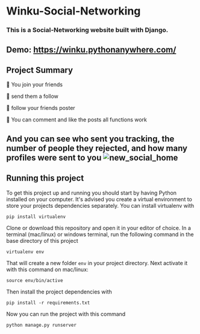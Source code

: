 # Winku-Social-Networking
### This is a Social-Networking website built with Django.

Demo: https://winku.pythonanywhere.com/
---
## Project Summary
🔹 You join your friends

🔹 send them a follow

🔹 follow your friends poster

🔹 You can comment and like the posts
all functions work

And you can see who sent you tracking, the number of people they rejected, and how many profiles were sent to you
 ![new_social_home](https://user-images.githubusercontent.com/83788662/154918939-96290100-1e88-4c44-8290-00d54909a695.jpg)
---
## Running this project

To get this project up and running you should start by having Python installed on your computer. It's advised you create a virtual environment to store your projects dependencies separately. You can install virtualenv with
```
pip install virtualenv
```
Clone or download this repository and open it in your editor of choice. In a terminal (mac/linux) or windows terminal, run the following command in the base directory of this project
```
virtualenv env
```
That will create a new folder ```env``` in your project directory. Next activate it with this command on mac/linux:
```
source env/bin/active
```
Then install the project dependencies with
```
pip install -r requirements.txt
```
Now you can run the project with this command
```
python manage.py runserver 
```

